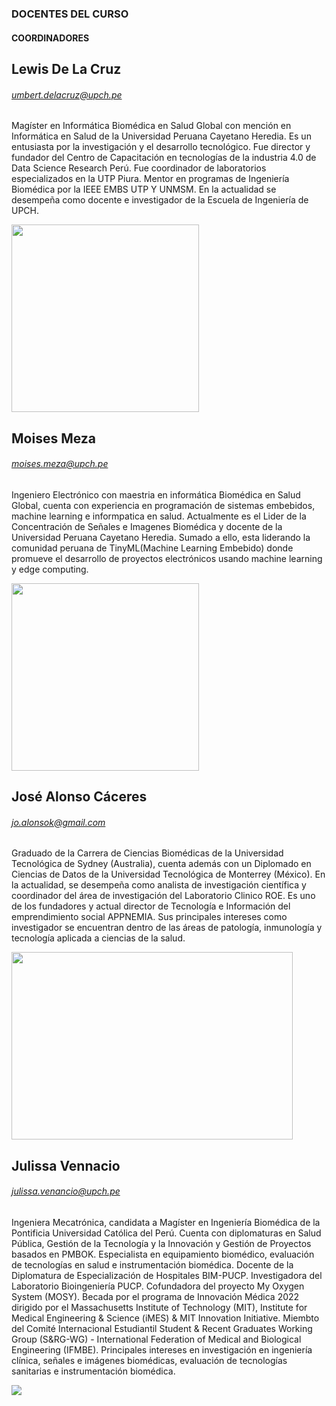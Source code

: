 
### DOCENTES DEL CURSO
#### COORDINADORES
## Lewis De La Cruz
###### umbert.delacruz@upch.pe
Magíster en Informática Biomédica en Salud Global con mención en Informática en Salud de la Universidad Peruana Cayetano Heredia. Es un entusiasta por la investigación y el desarrollo tecnológico. Fue director y fundador del Centro de Capacitación en tecnologías de la industria 4.0 de Data Science Research Perú. Fue coordinador de laboratorios especializados en la UTP Piura. Mentor en programas de Ingeniería Biomédica por la IEEE EMBS UTP Y UNMSM. En la actualidad se desempeña como docente e investigador de la Escuela de Ingeniería de UPCH.

<img src="https://upchlabib.com/wp-content/uploads/2023/02/l1.jpg"  width="300" height="300">

## Moises Meza
###### moises.meza@upch.pe
Ingeniero Electrónico con maestria en informática Biomédica en Salud Global, cuenta con experiencia 
en programación de sistemas embebidos, machine learning e informpatica en salud. Actualmente es el Lider de la Concentración de Señales e Imagenes Biomédica y docente de la Universidad Peruana Cayetano Heredia. Sumado a ello, esta liderando la comunidad peruana de TinyML(Machine Learning Embebido) donde promueve el desarrollo de proyectos electrónicos usando machine learning y edge computing.

<img src="https://upchlabib.com/wp-content/uploads/2023/02/Screenshot-at-2023-02-23-18-40-03.png"  width="300" height="300">

## José Alonso Cáceres
###### jo.alonsok@gmail.com
Graduado de la Carrera de Ciencias Biomédicas de la Universidad Tecnológica de Sydney (Australia), cuenta además con un Diplomado en Ciencias de Datos de la Universidad Tecnológica de Monterrey (México). En la actualidad, se desempeña como analista de investigación científica y coordinador del área de investigación del Laboratorio Clinico ROE. Es uno de los fundadores y actual director de Tecnología e Información del emprendimiento social APPNEMIA. Sus principales intereses como investigador se encuentran dentro de las áreas de patología, inmunología y tecnología aplicada a ciencias de la salud. 

<img src="https://upchlabib.com/wp-content/uploads/2023/02/alonso.jpg"  width="450" height="300">

## Julissa Vennacio
###### julissa.venancio@upch.pe
Ingeniera Mecatrónica, candidata a Magíster en Ingeniería Biomédica de la Pontificia Universidad Católica del Perú. Cuenta con diplomaturas en Salud Pública, Gestión de la Tecnología y la Innovación y Gestión de Proyectos basados en PMBOK. Especialista en equipamiento biomédico, evaluación de tecnologías en salud e instrumentación biomédica. Docente de la Diplomatura de Especialización de Hospitales BIM-PUCP. Investigadora del Laboratorio Bioingeniería PUCP. Cofundadora del proyecto My Oxygen System (MOSY). Becada por el programa de Innovación Médica 2022 dirigido por el Massachusetts Institute of Technology (MIT), Institute for Medical Engineering & Science (iMES) & MIT Innovation Initiative. Miembto del Comité Internacional Estudiantil Student & Recent Graduates Working Group (S&RG-WG) - International Federation of Medical and Biological Engineering (IFMBE). Principales intereses en investigación en ingeniería clínica, señales e imágenes biomédicas, evaluación de tecnologías sanitarias e instrumentación biomédica.

![](https://upchlabib.com/wp-content/uploads/2023/03/Juliss-1.jpg)

